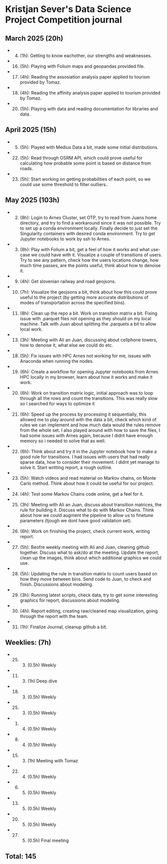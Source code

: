# Kristjan Sever's Data Science Project Competition journal

## March 2025 (20h)
* 4. (1h): Getting to know eachother, our strengths and weaknesses.
* 16. (5h): Playing with Folium maps and geopandas provided file.
* 17. (4h): Reading the assosiation analysis paper applied to tourism provided by Tomaz.
* 18. (4h): Reading the affinity analysis paper applied to tourism provided by Tomaz.
* 20. (5h): Playing with data and reading documentation for libraries and data.

## April 2025 (15h)
* 5. (5h): Played with Medius Data a bit, made some initial distributions.
* 22. (5h): Read through OSRM API, which could prove useful for calculating how probable some point is based on distance from roads.
* 23. (5h): Start working on getting probabilities of each point, so we could use some threshold to filter outliers..

## May 2025 (103h)
* 2. (8h): Login to Arnes Cluster, set OTP, try to read from Juans home directory, and try to find a workaround since it was not possible. Try to set up a conda environment locally. Finally decide to just set the Singularity containers with desired conda environment. Try to get Jupyter notebooks to work by ssh to Arnes.
* 3. (8h): Play with Folium a bit, get a feel of how it works and what use-case we could have with it. Visualize a couple of transitions of users. Try to see any pattern, check how the users locations change, how much time passes, are the points useful, think about how to denoise it.
* 9. (4h): Get slovenian railway and road geojsons.
* 10. (7h): Visualize the geojsons a bit, think about how this could prove useful to the project (by getting more accurate distributions of modes of transportation across the specified bins).
* 11. (8h): Clean up the repo a bit. Work on transition matrix a bit. Fixing issue with .parquet files not opening as they should on my local machine. Talk with Juan about splitting the .parquets a bit to allow local work.
* 13. (3h): Meeting with Ali an Juan, discussing about cellphone towers, how to denoise it, what else we could do etc.
* 18. (5h): Fix issues with HPC Arnes not working for me, issues with Anaconda when running the nodes.
* 19. (6h): Create a workflow for opening Jupyter notebooks from Arnes HPC locally in my browser, learn about how it works and make it work.
* 20. (6h): Work on transition matrix logic, initial approach was to loop through all the rows and count the transitions. This was really slow so I searched for ways to optimize it
* 21. (6h): Speed up the process by processing it sequentially, this allowed me to play around with the data a bit, check which kind of rules we can implement and how much data would the rules remove from the whole set. I also played around with how to save the files, I had some issues with Arnes again, because I didnt have enough memory so i needed to solve that as well.
* 22. (6h): Think about and try it in the Jupyter notebook how to make a good rule for transitions. I had issues with users that had really sparse data, how to consider their movement. I didnt yet manage to solve it. Start writting report, a rough outline.
* 23. (5h): Watch videos and read material on Markov chains, on Monte Carlo method. Think about how it could be useful for our project.
* 24. (4h): Test some Markov Chains code online, get a feel for it.
* 25. (3h): Meeting with Ali an Juan, discuss about transition matrices, the rule for building it. Discuss what to do with Markov Chains. Think about how we could augment the pipeline to allow us to finetune parameters (tjough we dont have good validation set).
* 26. (6h): Work on finishing the project, check current work, writing report.
* 27. (5h): Beofre weekly meeting with Ali and Juan, cleaning github together. Discuss what to ask/do at the meeting. Update the report, clean up the images, think about which additional graphics we could use.
* 28. (5h): Updating the rule in transition matrix to count users based on how they move between bins. Send code to Juan, to check and finish. Discussions about modeling.
* 29. (3h): Running latest scripts, check data, try to get some interesting graphics for report, discussions about modeling.
* 30. (4h): Report editing, creating raw/cleaned map visualization, going through the report with the team.
* 31. (1h): Finalize Journal, cleanup github a bit.

## Weeklies: (7h)
* 25. 3.  (0.5h) Weekly
* 11. 3.  (1h) Deep dive  
* 18. 3.  (0.5h) Weekly
* 25. 3.  (0.5h) Weekly
* 1. 4.  (0.5h) Weekly
* 8. 4.  (0.5h) Weekly
* 15. 3.  (1h) Meeting with Tomaz
* 22. 4.  (0.5h) Weekly
* 6. 5.  (0.5h) Weekly
* 13. 5.  (0.5h) Weekly
* 20. 5.  (0.5h) Weekly
* 27. 5.  (0.5h) Final meeting

## Total: 145
